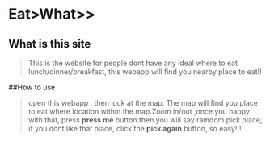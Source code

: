 # Eat>What>>

## What is this site

>This is the website for people dont have any ideal where to eat lunch/dinner/breakfast, this webapp will find you nearby place to eat!!

##How to use

>open this webapp , then lock at the map. The map will find you place to eat where location within the map.Zoom in/out ,once you happy with that, press **press me** button.then you will say ramdom pick place, if you dont like that place, click the **pick again** button, so easy!!!
